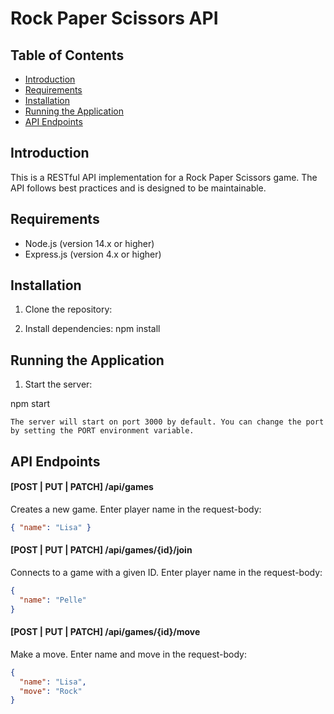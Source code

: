 # Rock Paper Scissors API

## Table of Contents

- [Introduction](#introduction)
- [Requirements](#requirements)
- [Installation](#installation)
- [Running the Application](#running-the-application)
- [API Endpoints](#api-endpoints)

## Introduction

This is a RESTful API implementation for a Rock Paper Scissors game. The API follows best practices and is designed to be maintainable.

## Requirements

- Node.js (version 14.x or higher)
- Express.js (version 4.x or higher)

## Installation

1. Clone the repository:

2. Install dependencies:
   npm install

## Running the Application

1. Start the server:

npm start

```
The server will start on port 3000 by default. You can change the port by setting the PORT environment variable.
```

## API Endpoints

#### [POST | PUT | PATCH] /api/games

Creates a new game. Enter player name in the request-body:

```json
{ "name": "Lisa" }
```

#### [POST | PUT | PATCH] /api/games/{id}/join

Connects to a game with a given ID. Enter player name in the request-body:

```json
{
  "name": "Pelle"
}
```

#### [POST | PUT | PATCH] /api/games/{id}/move

Make a move. Enter name and move in the request-body:

```json
{
  "name": "Lisa",
  "move": "Rock"
}
```
